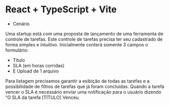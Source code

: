 # React + TypeScript + Vite

- Cenário

Uma startup está com uma proposta de lançamento de uma ferramenta de controle de tarefas. Este
controle de tarefas precisa ter seu cadastrado de forma simples e intuitivo.
Inicialmente conterá somente 3 campos o formulário:

- Título
- SLA (em horas corridas)
- E Upload de 1 arquivo

Para listagem precisamos garantir a exibição de todas as tarefas e a possibilidade de filtros de tarefas que já foram concluídas.
Quando a tarefa vencer o SLA é necessário enviar uma notificação para o usuário dizendo “O SLA da
tarefa [TÍTULO] Venceu.